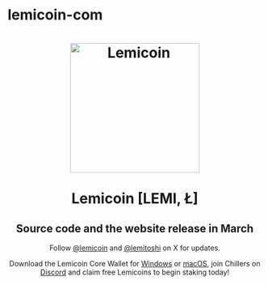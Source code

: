 # lemicoin-com

<h1 align="center">
<img src="https://explorer.lemicoin.com/img/logo.png" alt="Lemicoin" width="256"/>
<br/><br/>
Lemicoin [LEMI, Ł]  
</h1>
<h2 align="center"> Source code and the website release in March</h2>

<p align="center">Follow <a href="https://x.com/lemicoin">@lemicoin</a> and <a href="https://x.com/lemitoshi">@lemitoshi</a> on X for updates.</p>

<p align="center">Download the Lemicoin Core Wallet for <a href="https://lemicoin.com/wallets/lemicoin-qt-windows.zip">Windows</a> or <a href="https://lemicoin.com/wallets/lemicoin-qt.dmg">macOS</a>, join Chillers on <a href="https://discord.lemicoin.com">Discord</a> and claim free Lemicoins to begin staking today!</p>